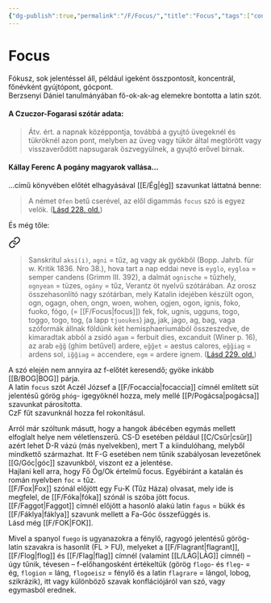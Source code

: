 ```yaml
---
{"dg-publish":true,"permalink":"/F/Focus/","title":"Focus","tags":["containstransclusions"],"created":"2025-10-16T22:19","updated":"2025-10-16T22:20"}
---
```



# Focus

Fókusz, sok jelentéssel áll, például igeként összpontosít, koncentrál, főnévként gyújtópont, gócpont.  
Berzsenyi Dániel tanulmányában fő-ok-ak-ag elemekre bontotta a latin szót.  

#### A Czuczor-Fogarasi szótár adata:

> Átv. ért. a napnak középpontja, továbbá a gyujtó üvegeknél és tükröknél azon pont, melyben az üveg vagy tükör által megtörött vagy visszaverődött napsugarak öszvegyülnek, a gyujtó erővel birnak.  

#### Kállay Ferenc A pogány magyarok vallása...

...című könyvében előtét elhagyásával [[E/Ég\|ég]] szavunkat láttatná benne:  
> A német `Ofen` betű cserével, az elől digammás `focus` szó is egyez velök. ([Lásd 228. old.](zotero://open-pdf/library/items/DFI47XPY?page=228&annotation=S3WTCVIQ))  

És még tőle:  

<div class="transclusion internal-embed is-loaded"><a class="markdown-embed-link" href="/E/Ég/#7z8qf" aria-label="Open link"><svg xmlns="http://www.w3.org/2000/svg" width="24" height="24" viewBox="0 0 24 24" fill="none" stroke="currentColor" stroke-width="2" stroke-linecap="round" stroke-linejoin="round" class="svg-icon lucide-link"><path d="M10 13a5 5 0 0 0 7.54.54l3-3a5 5 0 0 0-7.07-7.07l-1.72 1.71"></path><path d="M14 11a5 5 0 0 0-7.54-.54l-3 3a5 5 0 0 0 7.07 7.07l1.71-1.71"></path></svg></a><div class="markdown-embed">



> Sanskritul `aksi(i)`, `agni` = tűz, ag vagy ak gyökből (Bopp. Jahrb. für w. Kritik 1836. Nro 38.), hova tart a nap eddai neve is `eyglo`, `eygloa` = semper candens (Grimm III. 392), a dalmát `ognische` = tűzhely, `ognyean` = tüzes, `ogány` = tűz, Verantz öt nyelvű szótárában. Az orosz összehasonlító nagy szótárban, mely Katalin idejében készült ogon, ogn, ogagn, ohen, ongn, woen, wohen, ogjen, ogon, ignis, foko, fuoko, fógo, (= [[F/Focus\|focus]]) fek, fok, ugnis, ugguns, togo, toggo, togo, tog, (a lapp `tjuoukes`) jag, jak, jago, ag, bag, vaga szóformák állnak földünk két hemisphaeriumából összeszedve, de kimaradtak abból a zsidó `agam` = ferbuit dies, excanduit (Winer p. 16), az arab `eg̃g̃` (ghim betűvel) ardere, `eg̃g̃et` = aestus calores, `eg̃g̃iag` = ardens sol, `ig̃g̃iag` = accendere, `egm` = ardere ignem. ([Lásd 229. old.](zotero://open-pdf/library/items/DFI47XPY?page=229&annotation=A6NB5ASC)) 

</div></div>


A szó elején nem annyira az f-előtét keresendő; gyöke inkább [[B/BOG\|BOG]] párja.  
A latin `focus` szót Aczél József a [[F/Focaccia\|focaccia]] címnél említett süt jelentésű görög `phóg`- igegyöknél hozza, mely mellé [[P/Pogácsa\|pogácsa]] szavunkat párosította.  
CzF fűt szavunknál hozza fel rokonításul.  

Arról már szóltunk másutt, hogy a hangok ábécében egymás mellett elfoglalt helye nem véletlenszerű. CS-D esetében például [[C/Csűr\|csűr]] azért lehet D-R vázú (más nyelvekben), mert T a kiindulóhang, melyből mindkettő származhat. Itt F-G esetében nem tűnik szabályosan levezetőnek [[G/Góc\|góc]] szavunkból, viszont ez a jelentése.  
Hajlani kell arra, hogy Fő Óg/Ok értelmű focus. Egyébiránt a katalán és román nyelvben `foc` = tűz.  
[[F/Fox\|Fox]] szónál előjött egy Fu-K (Tűz Háza) olvasat, mely ide is megfelel, de [[F/Fóka\|fóka]] szónál is szóba jött focus.  
[[F/Faggot\|Faggot]] címnél előjött a hasonló alakú latin `fagus` = bükk és [[F/Fáklya\|fáklya]] szavunk mellett a Fa-Góc összefüggés is.  
Lásd még [[F/FOK\|FOK]].  

Mivel a spanyol `fuego` is ugyanazokra a fénylő, ragyogó jelentésű görög-latin szavakra is hasonlít (FL > FU), melyeket a [[F/Flagrant\|flagrant]], [[F/Flog\|flog]] és [[F/Flag\|flag]] címnél (valamint [[L/LÁG\|LÁG]] címnél) – úgy tűnik, tévesen – f-előhangosként értékeltük (görög `flogo`- és `fleg`- = ég, `flogion` = láng, `flogoeisz` = fénylő és a latin `flagrare` = lángol, lobog, szikrázik), itt vagy különböző szavak konflációjáról van szó, vagy egymasból erednek.  